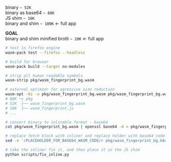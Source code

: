 
binary `~ 52K`  
binary as base64 `~ 68K`  
JS shim `~ 16K`  
binary and shim `~ 100K` <- full app  

**GOAL**  
binary and shim minified brotli `~ 20K` <- full app



```bash
# test in firefox engine
wasm-pack test --firefox --headless

# build for browser
wasm-pack build --target no-modules 

# strip all human readable symbols
wasm-strip pkg/wasm_fingerprint_bg.wasm 

# external optimzer for agressive size reduction
wasm-opt -Oz -o pkg/wasm_fingerprint_bg.wasm pkg/wasm_fingerprint_bg.wasm
# 88K ─┬ pkg
# 52K  ├── wasm_fingerprint_bg.wasm
# 16K  ├── wasm_fingerprint.js
# ... 

# convert binary to inlinable format - base64
cat pkg/wasm_fingerprint_bg.wasm | openssl base64 -A > pkg/wasm_fingerprint_bg.b64

# replace fetch block with inliner and replace holder with base64 code
sed -e '/PLACEHOLDER_FOR_BASE64_WASM_CODE/r pkg/wasm_fingerprint_bg.b64' -e '/PLACEHOLDER_FOR_BASE64_WASM_CODE/d' scripts/inline_wasm_b64.js > lined.js

# take the inliner fix it, and then place it in the JS shim
python scripts/fix_inline.py

```